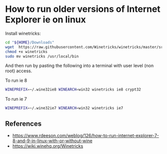 # How to run older versions of Internet Explorer ie on linux

Install winetricks:

```bash
cd "${HOME}/Downloads"
wget  https://raw.githubusercontent.com/Winetricks/winetricks/master/src/winetricks
chmod +x winetricks
sudo mv winetricks /usr/local/bin
```

And then run by pasting the following into a terminal with user level (non root) access.

To run ie 8

```bash
WINEPREFIX=~/.wine32ie8 WINEARCH=win32 winetricks ie8 crypt32
```

To run ie 7

```bash
WINEPREFIX=~/.wine32ie7 WINEARCH=win32 winetricks ie7
```

## References

- https://www.rdeeson.com/weblog/126/how-to-run-internet-explorer-7-8-and-9-in-linux-with-or-without-wine
- https://wiki.winehq.org/Winetricks
